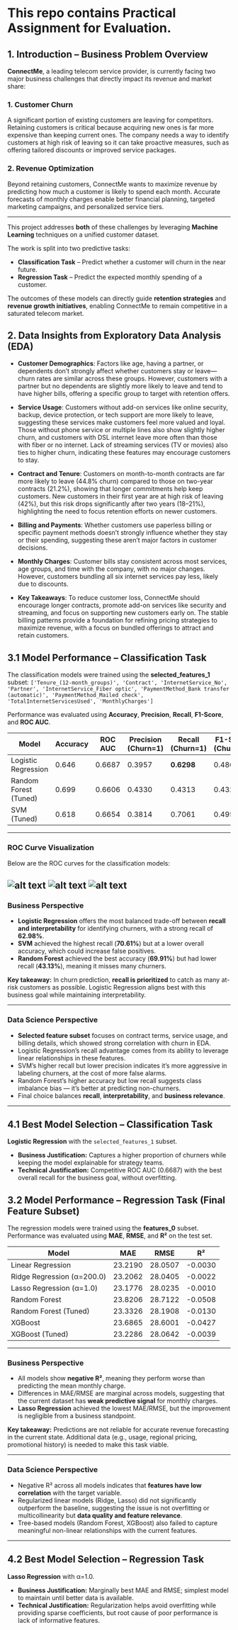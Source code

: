 # This repo contains Practical Assignment for Evaluation.

## 1. Introduction – Business Problem Overview

**ConnectMe**, a leading telecom service provider, is currently facing two major business challenges that directly impact its revenue and market share:

### 1. Customer Churn
A significant portion of existing customers are leaving for competitors. Retaining customers is critical because acquiring new ones is far more expensive than keeping current ones. The company needs a way to identify customers at high risk of leaving so it can take proactive measures, such as offering tailored discounts or improved service packages.

### 2. Revenue Optimization
Beyond retaining customers, ConnectMe wants to maximize revenue by predicting how much a customer is likely to spend each month. Accurate forecasts of monthly charges enable better financial planning, targeted marketing campaigns, and personalized service tiers.

---

This project addresses **both** of these challenges by leveraging **Machine Learning** techniques on a unified customer dataset.

The work is split into two predictive tasks:

- **Classification Task** – Predict whether a customer will churn in the near future.
- **Regression Task** – Predict the expected monthly spending of a customer.

The outcomes of these models can directly guide **retention strategies** and **revenue growth initiatives**, enabling ConnectMe to remain competitive in a saturated telecom market.


## 2. Data Insights from Exploratory Data Analysis (EDA)
- **Customer Demographics**: Factors like age, having a partner, or dependents don’t strongly affect whether customers stay or leave—churn rates are similar across these groups. However, customers with a partner but no dependents are slightly more likely to leave and tend to have higher bills, offering a specific group to target with retention offers.

- **Service Usage**: Customers without add-on services like online security, backup, device protection, or tech support are more likely to leave, suggesting these services make customers feel more valued and loyal. Those without phone service or multiple lines also show slightly higher churn, and customers with DSL internet leave more often than those with fiber or no internet. Lack of streaming services (TV or movies) also ties to higher churn, indicating these features may encourage customers to stay.

- **Contract and Tenure**: Customers on month-to-month contracts are far more likely to leave (44.8% churn) compared to those on two-year contracts (21.2%), showing that longer commitments help keep customers. New customers in their first year are at high risk of leaving (42%), but this risk drops significantly after two years (18–21%), highlighting the need to focus retention efforts on newer customers.

- **Billing and Payments**: Whether customers use paperless billing or specific payment methods doesn’t strongly influence whether they stay or their spending, suggesting these aren’t major factors in customer decisions.

- **Monthly Charges**: Customer bills stay consistent across most services, age groups, and time with the company, with no major changes. However, customers bundling all six internet services pay less, likely due to discounts.

- **Key Takeaways**: To reduce customer loss, ConnectMe should encourage longer contracts, promote add-on services like security and streaming, and focus on supporting new customers early on. The stable billing patterns provide a foundation for refining pricing strategies to maximize revenue, with a focus on bundled offerings to attract and retain customers.


## 3.1 Model Performance – Classification Task 


The classification models were trained using the **selected_features_1** subset:
`['Tenure_(12-month_groups)', 'Contract', 'InternetService_No', 'Partner', 'InternetService_Fiber optic', 'PaymentMethod_Bank transfer (automatic)', 'PaymentMethod_Mailed check', 'TotalInternetServicesUsed', 'MonthlyCharges']`

Performance was evaluated using **Accuracy**, **Precision**, **Recall**, **F1-Score**, and **ROC AUC**.

| Model                          | Accuracy | ROC AUC | Precision (Churn=1) | Recall (Churn=1) | F1-Score (Churn=1) |
|--------------------------------|----------|---------|----------------------|------------------|--------------------|
| Logistic Regression            | 0.646    | 0.6687  | 0.3957               | **0.6298**       | 0.4860             |
| Random Forest (Tuned)          | 0.699    | 0.6606  | 0.4330               | 0.4313           | 0.4321             |
| SVM (Tuned)                     | 0.618    | 0.6654  | 0.3814               | 0.7061           | 0.4953             |

---

### ROC Curve Visualization
Below are the ROC curves for the classification models:

![alt text](image-5.png)
![alt text](image-4.png)
![alt text](image-3.png)
---

### Business Perspective
- **Logistic Regression** offers the most balanced trade-off between **recall and interpretability** for identifying churners, with a strong recall of **62.98%**.
- **SVM** achieved the highest recall (**70.61%**) but at a lower overall accuracy, which could increase false positives.
- **Random Forest** achieved the best accuracy (**69.91%**) but had lower recall (**43.13%**), meaning it misses many churners.

**Key takeaway:** In churn prediction, **recall is prioritized** to catch as many at-risk customers as possible. Logistic Regression aligns best with this business goal while maintaining interpretability.

---

### Data Science Perspective
- **Selected feature subset** focuses on contract terms, service usage, and billing details, which showed strong correlation with churn in EDA.
- Logistic Regression’s recall advantage comes from its ability to leverage linear relationships in these features.
- SVM’s higher recall but lower precision indicates it’s more aggressive in labeling churners, at the cost of more false alarms.
- Random Forest’s higher accuracy but low recall suggests class imbalance bias — it’s better at predicting non-churners.
- Final choice balances **recall**, **interpretability**, and **business relevance**.

---

## 4.1 Best Model Selection – Classification Task

**Logistic Regression** with the `selected_features_1` subset.  
- **Business Justification:** Captures a higher proportion of churners while keeping the model explainable for strategy teams.  
- **Technical Justification:** Competitive ROC AUC (0.6687) with the best overall recall for the business goal, without overfitting.


## 3.2 Model Performance – Regression Task (Final Feature Subset)

The regression models were trained using the **features_0** subset.  
Performance was evaluated using **MAE**, **RMSE**, and **R²** on the test set.

| Model                          | MAE     | RMSE    | R²       |
|--------------------------------|---------|---------|----------|
| Linear Regression              | 23.2190 | 28.0507 | -0.0030  |
| Ridge Regression (α=200.0)     | 23.2062 | 28.0405 | -0.0022  |
| Lasso Regression (α=1.0)       | 23.1776 | 28.0235 | -0.0010  |
| Random Forest                  | 23.8206 | 28.7122 | -0.0508  |
| Random Forest (Tuned)          | 23.3326 | 28.1908 | -0.0130  |
| XGBoost                        | 23.6865 | 28.6001 | -0.0427  |
| XGBoost (Tuned)                 | 23.2286 | 28.0642 | -0.0039  |

---

### Business Perspective
- All models show **negative R²**, meaning they perform worse than predicting the mean monthly charge.
- Differences in MAE/RMSE are marginal across models, suggesting that the current dataset has **weak predictive signal** for monthly charges.
- **Lasso Regression** achieved the lowest MAE/RMSE, but the improvement is negligible from a business standpoint.

**Key takeaway:** Predictions are not reliable for accurate revenue forecasting in the current state. Additional data (e.g., usage, regional pricing, promotional history) is needed to make this task viable.

---

### Data Science Perspective
- Negative R² across all models indicates that **features have low correlation** with the target variable.
- Regularized linear models (Ridge, Lasso) did not significantly outperform the baseline, suggesting the issue is not overfitting or multicollinearity but **data quality and feature relevance**.
- Tree-based models (Random Forest, XGBoost) also failed to capture meaningful non-linear relationships with the current features.

---

## 4.2 Best Model Selection – Regression Task

**Lasso Regression** with α=1.0.  
- **Business Justification:** Marginally best MAE and RMSE; simplest model to maintain until better data is available.  
- **Technical Justification:** Regularization helps avoid overfitting while providing sparse coefficients, but root cause of poor performance is lack of informative features.



